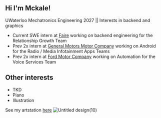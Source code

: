 ## Hi I'm Mckale!

UWaterloo Mechatronics Engineering 2027 || Interests in backend and graphics
- Current SWE intern at [Faire](https://www.faire.com/en-ca/) working on backend engineering for the Relationship Growth Team
- Prev 2x intern at  [General Motors Motor Company](https://www.gm.com/) working on Android for the Radio / Media Infotainment Apps Teams
- Prev 2x intern at [Ford Motor Company](https://www.ford.ca/) working on Automation for the Voice Services Team

## Other interests
- TKD
- Piano
- Illustration

See my artstation [here](https://www.artstation.com/lostherons)
![Untitled design(10)](https://github.com/user-attachments/assets/5a319d7f-c454-435b-9290-1b27ccaa2f2a)


